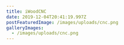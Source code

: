 ```yaml
---
title: iWoodCNC
date: 2019-12-04T20:41:19.997Z
postFeaturedImage: /images/uploads/cnc.png
galleryImages:
  - /images/uploads/cnc.png
---
```

